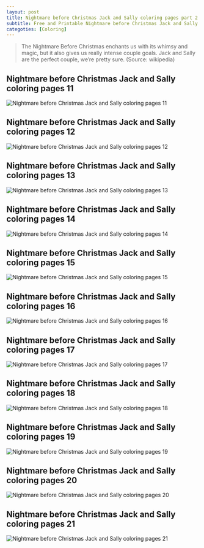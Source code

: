 ```yaml
---
layout: post
title: Nightmare before Christmas Jack and Sally coloring pages part 2
subtitle: Free and Printable Nightmare before Christmas Jack and Sally coloring pages part 2
categoties: [Coloring]
---
```


> The Nightmare Before Christmas enchants us with its whimsy and magic, but it also gives us really intense couple goals. Jack and Sally are the perfect couple, we’re pretty sure. (Source: wikipedia)

## Nightmare before Christmas Jack and Sally coloring pages 11
![Nightmare before Christmas Jack and Sally coloring pages 11](https://hoanghabelle.github.io/images/Nightmare-before-Christmas-Jack-and-Sally-coloring-pages%20(11).jpg "Nightmare before Christmas Jack and Sally coloring pages 11")

## Nightmare before Christmas Jack and Sally coloring pages 12
![Nightmare before Christmas Jack and Sally coloring pages 12](https://hoanghabelle.github.io/images/Nightmare-before-Christmas-Jack-and-Sally-coloring-pages%20(12).jpg "Nightmare before Christmas Jack and Sally coloring pages 12")

## Nightmare before Christmas Jack and Sally coloring pages 13
![Nightmare before Christmas Jack and Sally coloring pages 13](https://hoanghabelle.github.io/images/Nightmare-before-Christmas-Jack-and-Sally-coloring-pages%20(13).jpg "Nightmare before Christmas Jack and Sally coloring pages 13")

## Nightmare before Christmas Jack and Sally coloring pages 14
![Nightmare before Christmas Jack and Sally coloring pages 14](https://hoanghabelle.github.io/images/Nightmare-before-Christmas-Jack-and-Sally-coloring-pages%20(14).jpg "Nightmare before Christmas Jack and Sally coloring pages 14")

<script async src="//pagead2.googlesyndication.com/pagead/js/adsbygoogle.js"></script><ins class="adsbygoogle" style="display:block" data-ad-format="fluid" data-ad-layout-key="-8i+1w-dq+e9+ft" data-ad-client="ca-pub-6753140515841889" data-ad-slot="6190446671"></ins> <script> (adsbygoogle = window.adsbygoogle || []).push({}); </script>

## Nightmare before Christmas Jack and Sally coloring pages 15
![Nightmare before Christmas Jack and Sally coloring pages 15](https://hoanghabelle.github.io/images/Nightmare-before-Christmas-Jack-and-Sally-coloring-pages%20(15).jpg "Nightmare before Christmas Jack and Sally coloring pages 15")

## Nightmare before Christmas Jack and Sally coloring pages 16
![Nightmare before Christmas Jack and Sally coloring pages 16](https://hoanghabelle.github.io/images/Nightmare-before-Christmas-Jack-and-Sally-coloring-pages%20(16).jpg "Nightmare before Christmas Jack and Sally coloring pages 16")

## Nightmare before Christmas Jack and Sally coloring pages 17
![Nightmare before Christmas Jack and Sally coloring pages 17](https://hoanghabelle.github.io/images/Nightmare-before-Christmas-Jack-and-Sally-coloring-pages%20(17).jpg "Nightmare before Christmas Jack and Sally coloring pages 17")

## Nightmare before Christmas Jack and Sally coloring pages 18
![Nightmare before Christmas Jack and Sally coloring pages 18](https://hoanghabelle.github.io/images/Nightmare-before-Christmas-Jack-and-Sally-coloring-pages%20(18).jpg "Nightmare before Christmas Jack and Sally coloring pages 18")

<script async src="//pagead2.googlesyndication.com/pagead/js/adsbygoogle.js"></script><ins class="adsbygoogle" style="display:block" data-ad-format="fluid" data-ad-layout-key="-8i+1w-dq+e9+ft" data-ad-client="ca-pub-6753140515841889" data-ad-slot="6190446671"></ins> <script> (adsbygoogle = window.adsbygoogle || []).push({}); </script>

## Nightmare before Christmas Jack and Sally coloring pages 19
![Nightmare before Christmas Jack and Sally coloring pages 19](https://hoanghabelle.github.io/images/Nightmare-before-Christmas-Jack-and-Sally-coloring-pages%20(19).jpg "Nightmare before Christmas Jack and Sally coloring pages 19")

## Nightmare before Christmas Jack and Sally coloring pages 20
![Nightmare before Christmas Jack and Sally coloring pages 20](https://hoanghabelle.github.io/images/Nightmare-before-Christmas-Jack-and-Sally-coloring-pages%20(20).jpg "Nightmare before Christmas Jack and Sally coloring pages 20")

## Nightmare before Christmas Jack and Sally coloring pages 21
![Nightmare before Christmas Jack and Sally coloring pages 21](https://hoanghabelle.github.io/images/Nightmare-before-Christmas-Jack-and-Sally-coloring-pages%20(21).jpg "Nightmare before Christmas Jack and Sally coloring pages 21")

